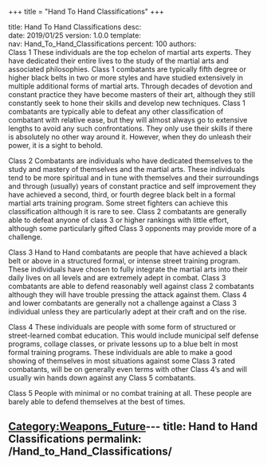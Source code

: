 +++
title = "Hand To Hand Classifications"
+++

title:		Hand To Hand Classifications
desc:		
date:		2019/01/25
version:	1.0.0
template:	
nav:		Hand_To_Hand_Classifications
percent:	100
authors:	
Class 1 These individuals are the top echelon of martial arts experts.
They have dedicated their entire lives to the study of the martial arts
and associated philosophies. Class 1 combatants are typically fifth
degree or higher black belts in two or more styles and have studied
extensively in multiple additional forms of martial arts. Through
decades of devotion and constant practice they have become masters of
their art, although they still constantly seek to hone their skills and
develop new techniques. Class 1 combatants are typically able to defeat
any other classification of combatant with relative ease, but they will
almost always go to extensive lengths to avoid any such confrontations.
They only use their skills if there is absolutely no other way around
it. However, when they do unleash their power, it is a sight to behold.

Class 2 Combatants are individuals who have dedicated themselves to the
study and mastery of themselves and the martial arts. These individuals
tend to be more spiritual and in tune with themselves and their
surroundings and through (usually) years of constant practice and self
improvement they have achieved a second, third, or fourth degree black
belt in a formal martial arts training program. Some street fighters can
achieve this classification although it is rare to see. Class 2
combatants are generally able to defeat anyone of class 3 or higher
rankings with little effort, although some particularly gifted Class 3
opponents may provide more of a challenge.

Class 3 Hand to Hand combatants are people that have achieved a black
belt or above in a structured formal, or intense street training
program. These individuals have chosen to fully integrate the martial
arts into their daily lives on all levels and are extremely adept in
combat. Class 3 combatants are able to defend reasonably well against
class 2 combatants although they will have trouble pressing the attack
against them. Class 4 and lower combatants are generally not a challenge
against a Class 3 individual unless they are particularly adept at their
craft and on the rise.

Class 4 These individuals are people with some form of structured or
street-learned combat education. This would include municipal self
defense programs, collage classes, or private lessons up to a blue belt
in most formal training programs. These individuals are able to make a
good showing of themselves in most situations against some Class 3 rated
combatants, will be on generally even terms with other Class 4’s and
will usually win hands down against any Class 5 combatants.

Class 5 People with minimal or no combat training at all. These people
are barely able to defend themselves at the best of times.

[Category:Weapons_Future](Category:Weapons_Future "wikilink")---
title: Hand to Hand Classifications
permalink: /Hand_to_Hand_Classifications/
---

